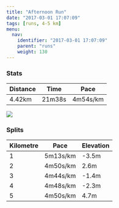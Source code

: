 ```yaml
---
title: "Afternoon Run"
date: "2017-03-01 17:07:09"
tags: [runs, 4-5 km]
menu:
  nav:
    identifier: "2017-03-01 17:07:09"
    parent: "runs"
    weight: 130
---
```


### Stats

| Distance | Time | Pace |
|----------|------|------|
|4.42km|21m38s|4m54s/km|

<img src='https://maps.googleapis.com/maps/api/staticmap?maptype=roadmap&path=enc:_tjeIxovLPdIxBnAP`FvAiA@iHpBsBjDDxAfDwJhFEcGbCqChDRtAdD_KxEDwG~B}BxBC|B`EcKtEMqE|BmD~COtBtDoK~EOkExBsDdDa@xBtDcKjFKaFzAkCpDy@dC~DaK`FOmE`B}CjDq@rBzBOjBqIlD&key=AIzaSyAfqMeaZ1CCJFGP5cWud__oZnT_Pybg-1M&size=800x800&markers=color:yellow|label:S|53.47152,-2.25037&markers=color:green|label:F|53.47022999999997,-2.253070000000001'>

### Splits

| Kilometre | Pace | Elevation |
|------|------|-----------|
|1|5m13s/km|-3.5m|
|2|4m50s/km|2.6m|
|3|4m44s/km|-1.4m|
|4|4m48s/km|-2.3m|
|5|4m50s/km|4.7m|
